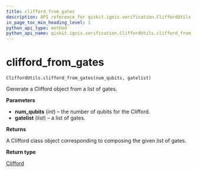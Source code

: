 ```yaml
---
title: clifford_from_gates
description: API reference for qiskit.ignis.verification.CliffordUtils.clifford_from_gates
in_page_toc_min_heading_level: 1
python_api_type: method
python_api_name: qiskit.ignis.verification.CliffordUtils.clifford_from_gates
---
```


# clifford\_from\_gates

<span id="qiskit.ignis.verification.CliffordUtils.clifford_from_gates" />

`CliffordUtils.clifford_from_gates(num_qubits, gatelist)`

Generate a Clifford object from a list of gates.

**Parameters**

*   **num\_qubits** (*int*) – the number of qubits for the Clifford.
*   **gatelist** (*list*) – a list of gates.

**Returns**

A Clifford class object corresponding to composing the given list of gates.

**Return type**

[Clifford](qiskit.ignis.verification.Clifford "qiskit.ignis.verification.Clifford")

